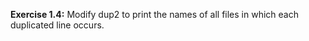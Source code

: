 **Exercise 1.4:** Modify dup2 to print the names of all files in which each duplicated line occurs.
